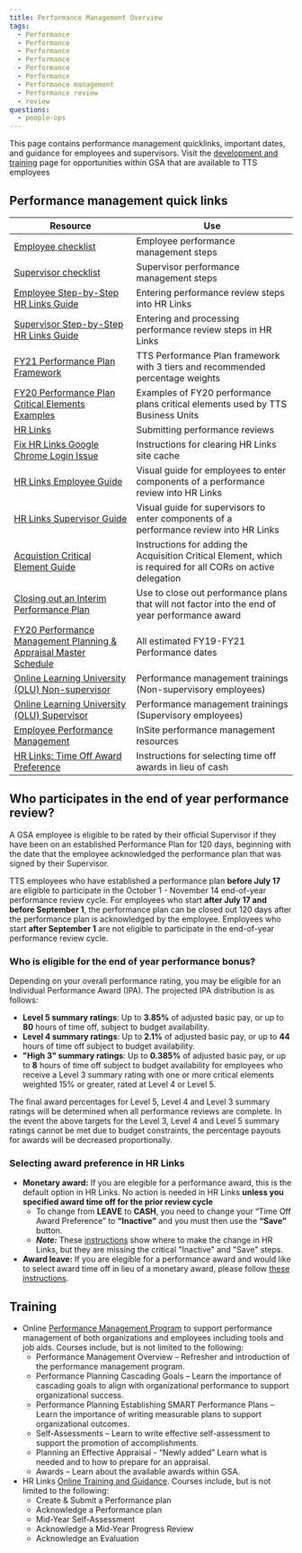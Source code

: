 ```yaml
---
title: Performance Management Overview
tags:
  - Performance
  - Performance
  - Performance
  - Performance
  - Performance
  - Performance
  - Performance management
  - Performance review
  - review
questions:
  - people-ops
---
```


This page contains performance management quicklinks, important dates, and guidance for employees and supervisors.  Visit the [development and training]({{site.baseurl}}/development-and-training/) page for opportunities within GSA that are available to TTS employees

## Performance management quick links

Resource | Use
-------|--------
[Employee checklist](https://docs.google.com/spreadsheets/d/1nhV-jGGygdNgKfYJEamKAVux5eBW5rf5Lj1maXFUt08/edit#gid=48334538) | Employee performance management steps
[Supervisor checklist](https://docs.google.com/spreadsheets/d/1FkdV6FNOxDAZLuFBYJKK-3hgVE5lvIVQ31PKe3dZ628/edit#gid=884911250) | Supervisor performance management steps
[Employee Step-by-Step HR Links Guide](https://docs.google.com/document/d/1VxwbatliieP78-qN_VmdHxt1ROvSro4yKe9-OkjQd58/edit#) | Entering performance review steps into HR Links
[Supervisor Step-by-Step HR Links Guide](https://docs.google.com/document/d/1TM7PPr1rSRRdot92uguf_bJJ5HWdAAqKyhcI2BqlCBs/edit#heading=h.rjbyuflzo0ct) | Entering and processing performance review steps in HR Links
[FY21 Performance Plan Framework](https://docs.google.com/document/d/1Hxj17-hm9GaAKRRZRPA0_f1RPqswIlmuN6yQknWgba8/edit?usp=sharing) | TTS Performance Plan framework with 3 tiers and recommended percentage weights
[FY20 Performance Plan Critical Elements Examples](https://docs.google.com/document/d/1stzNzIYVqSUX8bo7Zy798L9lU8tR78CyEYIypmBrm-M/edit?usp=sharing) | Examples of FY20 performance plans critical elements used by TTS Business Units
[HR Links](https://corporateapps.gsa.gov/hr-links/) | Submitting performance reviews
[Fix HR Links Google Chrome Login Issue](https://docs.google.com/document/d/13j6e8bAVSWFSNNkqmU2hMfwXOCBsi49d_2EqvL3aKXE/edit?usp=sharing) | Instructions for clearing HR Links site cache
[HR Links Employee Guide](https://drive.google.com/file/d/1NhoDr9MlNTP9VEgBx72H-KoPjNeivOwv/view) | Visual guide for employees to enter components of a performance review into HR Links
[HR Links Supervisor Guide](https://drive.google.com/file/d/15Xm9NF_KfcWN-ZxPomooowEAq51073Xi/view) | Visual guide for supervisors to enter components of a performance review into HR Links
[Acquistion Critical Element Guide](https://drive.google.com/file/d/1hOu4GtwpjCAUXenXNE7Vit3O3ldDYSRb/view) | Instructions for adding the Acquisition Critical Element, which is required for all CORs on active delegation
[Closing out an Interim Performance Plan](https://docs.google.com/document/d/10WP9J0MeH-PovXlZqXvkAH_ePQuHaPnXZnou2FEq0_I/edit) | Use to close out performance plans that will not factor into the end of year performance award
[FY20 Performance Management Planning & Appraisal Master Schedule](https://docs.google.com/document/d/1uVbumuiMHLbvmdn5jbAkrvl6f4yD7h2jMbD_pbst8TQ/edit?ts=5ccc6b8f) | All estimated FY19-FY21 Performance dates
[Online Learning University (OLU) Non-supervisor](https://hcm03.ns2cloud.com/sf/learning?destUrl=https%3a%2f%2fgsa%2dhcm03%2ens2cloud%2ecom%2flearning%2fuser%2fdeeplink%5fredirect%2ejsp%3flinkId%3dITEM%5fDETAILS%26componentID%3dGSA%2dHRLINKS%2dPERF%2dMGMT%2dEMPLOYEE%26componentTypeID%3dWBT%26revisionDate%3d1533096000000%26fromSF%3dY&company=GSAHCM03) | Performance management trainings (Non-supervisory employees)
[Online Learning University (OLU) Supervisor](https://meet.google.com/linkredirect?authuser=0&dest=https%3A%2F%2Fhcm03.ns2cloud.com%2Fsf%2Flearning%3FdestUrl%3Dhttps%253a%252f%252fgsa%252dhcm03%252ens2cloud%252ecom%252flearning%252fuser%252fdeeplink%255fredirect%252ejsp%253flinkId%253dITEM%255fDETAILS%2526componentID%253dHR%252bLinks%25253A%252bPerformance%252bManageme%2526componentTypeID%253dWBT%2526revisionDate%253d1533096000000%2526fromSF%253dY%26company%3DGSAHCM03) | Performance management trainings (Supervisory employees)
[Employee Performance Management](https://insite.gsa.gov/topics/hr-pay-and-leave/employee-performance-management) | InSite performance management resources
[HR Links: Time Off Award Preference](https://corporateapps.gsa.gov/corporateapps/files/TimeOffAwardPreference_JobAid.pdf) | Instructions for selecting time off awards in lieu of cash

## Who participates in the end of year performance review?

A GSA employee is eligible to be rated by their official Supervisor if they have been on an established Performance Plan for 120 days, beginning with the date that the employee acknowledged the performance plan that was signed by their Supervisor.

TTS employees who have established a performance plan **before July 17** are eligible to participate in the October 1 - November 14 end-of-year performance review cycle. For employees who start **after July 17 and before September 1**, the performance plan can be closed out 120 days after the performance plan is acknowledged by the employee.  Employees who start **after September 1** are not eligible to participate in the end-of-year performance review cycle.

### Who is eligible for the end of year performance bonus?

Depending on your overall performance rating, you may be eligible for an Individual Performance Award (IPA). The projected IPA distribution is as follows: 
  * **Level 5 summary ratings**: Up to **3.85%** of adjusted basic pay, or up to **80** hours of time off, subject to budget availability.
  * **Level 4 summary ratings**: Up to **2.1%** of adjusted basic pay, or up to **44** hours of time off subject to budget availability.
  * **"High 3" summary ratings**: Up to **0.385%** of adjusted basic pay, or up to **8** hours of time off subject to budget availability for employees who receive a Level 3 summary rating with one or more critical elements weighted 15% or greater, rated at Level 4 or Level 5. 
  
The final award percentages for Level 5, Level 4 and Level 3 summary ratings will be determined when all performance reviews are complete. In the event the above targets for the Level 3, Level 4 and Level 5 summary ratings cannot be met due to budget constraints, the percentage payouts for awards will be decreased proportionally.

### Selecting award preference in HR Links

  * **Monetary award:** If you are elegible for a performance award, this is the default option in HR Links. No action is needed in HR Links **unless you specified award time off for the prior review cycle**
    * To change from **LEAVE** to **CASH**, you need to change your “Time Off Award Preference” to **“Inactive”** and you must then use the **“Save”** button. 
    * ***Note:*** These [instructions](https://corporateapps.gsa.gov/files/TimeOffAwardPreference_JobAid-October-2020.pdf) show where to make the change in HR Links, but they are missing the critical "Inactive" and "Save" steps.
  * **Award leave:** If you are elegible for a performance award and would like to select award time off in lieu of a monetary award, please follow [these instructions](https://corporateapps.gsa.gov/files/TimeOffAwardPreference_JobAid-October-2020.pdf).
  
## Training

* Online [Performance Management Program](https://hcm03.ns2cloud.com/sf/learning?destUrl=https%3a%2f%2fgsa%2dhcm03%2ens2cloud%2ecom%2flearning%2fuser%2fdeeplink%5fredirect%2ejsp%3flinkId%3dPROGRAM%5fDETAILS%26programID%3dGSA%2dPERFORMANCE%5fMANAGEMENT%26fromSF%3dY&company=GSAHCM03) to support performance management of both organizations and employees including tools and job aids.  Courses include, but is not limited to the following:
    * Performance Management Overview – Refresher and introduction of the performance management program.
    * Performance Planning Cascading Goals – Learn the importance of cascading goals to align with organizational performance to support organizational success.
    * Performance Planning Establishing SMART Performance Plans – Learn the importance of writing measurable plans to support organizational outcomes.
    * Self-Assessments – Learn to write effective self-assessment to support the promotion of accomplishments.
    * Planning an Effective Appraisal - “Newly added” Learn what is needed and to how to prepare for an appraisal.
    * Awards – Learn about the available awards within GSA.
* HR Links [Online Training and Guidance](https://insite.gsa.gov/topics/hr-pay-and-leave/performance-management/performance-management-systems).  Courses include, but is not limited to the following:
    * Create & Submit a Performance plan
    * Acknowledge a Performance plan
    * Mid-Year Self-Assessment
    * Acknowledge a Mid-Year Progress Review
    * Acknowledge an Evaluation
